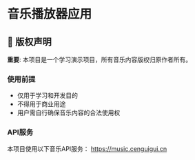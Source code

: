 # 音乐播放器应用

## 🚨 版权声明

**重要**: 本项目是一个学习演示项目，所有音乐内容版权归原作者所有。

### 使用前提
- 仅用于学习和开发目的
- 不得用于商业用途
- 用户需自行确保音乐内容的合法使用权

### API服务
本项目使用以下音乐API服务：
https://music.cenguigui.cn




